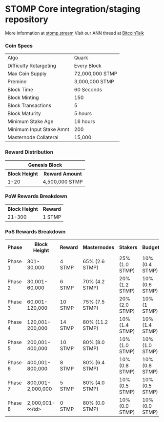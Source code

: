 STOMP Core integration/staging repository
=====================================



More information at [stomp.stream](http://www.stomp.stream) Visit our ANN thread at [BitcoinTalk](TBD)

### Coin Specs
<table>
<tr><td>Algo</td><td>Quark</td></tr>
<tr><td>Difficulty Retargeting</td><td>Every Block</td></tr>
<tr><td>Max Coin Supply</td><td>72,000,000 STMP</td></tr>
<tr><td>Premine</td><td>3,000,000 STMP</td></tr>
<tr><td>Block Time</td><td>60 Seconds</td></tr>
<tr><td>Block Minting</td><td>150</td></tr>
<tr><td>Block Transactions</td><td>5</td></tr>
<tr><td>Block Maturity</td><td>5 hours</td></tr>
<tr><td>Minimum Stake Age</td><td>16 hours</td></tr>
<tr><td>Minimum Input Stake Amnt</td><td>200</td></tr>
<tr><td>Masternode Collateral</td><td>15,000</td></tr>
</table>


### Reward Distribution

<table>
<th colspan=4>Genesis Block</th>
<tr><th>Block Height</th><th>Reward Amount</th></tr>
<tr><td>1-20</td><td>4,500,000 STMP</td></tr>
</table>

### PoW Rewards Breakdown

<table>
<th>Block Height</th><th>Reward</th>
<tr><td>21-300</td><td>1 STMP</td></tr>
</table>

### PoS Rewards Breakdown

<table>
  <th>Phase</th><th>Block Height</th><th>Reward</th><th>Masternodes</th><th>Stakers</th><th>Budget</th>
<tr><td>Phase 1</td><td>301-30,000</td><td>4 STMP</td><td>65% (2.6 STMP)</td><td>25% (1.0 STMP)</td><td>10% (0.4 STMP)</td></tr>
<tr><td>Phase 2</td><td>30,001-60,000</td><td>6 STMP</td><td>70% (4.2 STMP)</td><td>20% (1.2 STMP)</td><td>10% (0.6 STMP)</td></tr>
<tr><td>Phase 3</td><td>60,001-120,000</td><td>10 STMP</td><td>75% (7.5 STMP)</td><td>20% (2.0 STMP)</td><td>10% (1 STMP)</td></tr>
<tr><td>Phase 4</td><td>120,001-200,000</td><td>14 STMP</td><td>80% (11.2 STMP)</td><td>10% (1.4 STMP)</td><td>10% (1.4 STMP)</td></tr>
<tr><td>Phase 5</td><td>200,001-400,000</td><td>10 STMP</td><td>80% (8.0 STMP)</td><td>10% (1.0 STMP)</td><td>10% (1.0 STMP)</td></tr>
<tr><td>Phase 6</td><td>400,001-800,000</td><td>8 STMP</td><td>80% (6.4 STMP)</td><td>10% (0.8 STMP)</td><td>10% (0.8 STMP)</td></tr>
<tr><td>Phase 7</td><td>800,001-2,000,000</td><td>5 STMP</td><td>80% (4.0 STMP)</td><td>10% (0.5 STMP)</td><td>10% (0.5 STMP)</td></tr>
<tr><td>Phase 8</td><td>2,000,001-∞/td><td>0 STMP</td><td>80% (0.0 STMP)</td><td>10% (0.0 STMP)</td><td>10% (0.0 STMP)</td></tr>
</table>
